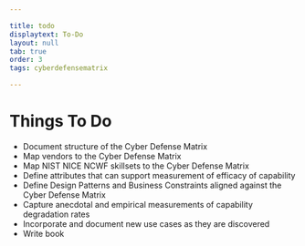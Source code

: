 ```yaml
---

title: todo
displaytext: To-Do
layout: null
tab: true
order: 3
tags: cyberdefensematrix

---
```


# Things To Do

- Document structure of the Cyber Defense Matrix
- Map vendors to the Cyber Defense Matrix
- Map NIST NICE NCWF skillsets to the Cyber Defense Matrix
- Define attributes that can support measurement of efficacy of capability
- Define Design Patterns and Business Constraints aligned against the Cyber Defense Matrix
- Capture anecdotal and empirical measurements of capability degradation rates
- Incorporate and document new use cases as they are discovered
- Write book